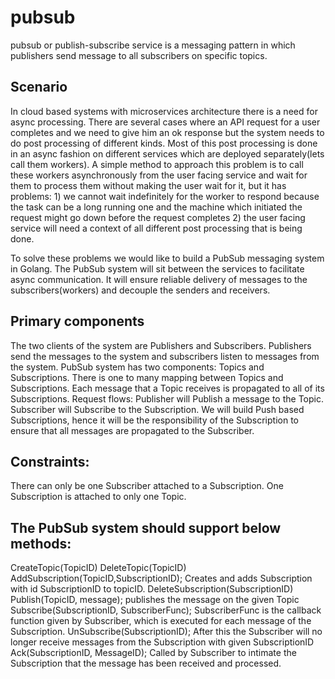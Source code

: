 # pubsub
pubsub or publish-subscribe service is a messaging pattern in which publishers send message to all subscribers on specific topics.

## Scenario
In cloud based systems with microservices architecture there is a need for async processing. There are several cases where an API request for a user completes and we need to give him an ok response but the system needs to do post processing of different kinds. Most of this post processing is done in an async fashion on different services which are deployed separately(lets call them workers). A simple method to approach this problem is to call these workers asynchronously from the user facing service and wait for them to process them without making the user wait for it, but it has problems: 1) we cannot wait indefinitely for the worker to respond because the task can be a long running one and the machine which initiated the request might go down before the request completes 2) the user facing service will need a context of all different post processing that is being done.

To solve these problems we would like to build a PubSub messaging system in Golang. The PubSub system will sit between the services to facilitate async communication. It will ensure reliable delivery of messages to the subscribers(workers) and decouple the senders and receivers.


## Primary components
The two clients of the system are Publishers and Subscribers. Publishers send the messages to the system and subscribers listen to messages from the system.
PubSub system has two components: Topics and Subscriptions. There is one to many mapping between Topics and Subscriptions. Each message that a Topic receives is propagated to all of its Subscriptions.
Request flows:
Publisher will Publish a message to the Topic.
Subscriber will Subscribe to the Subscription. We will build Push based Subscriptions, hence it will be the responsibility of the Subscription to ensure that all messages are propagated to the Subscriber.

## Constraints:
There can only be one Subscriber attached to a Subscription.
 One Subscription is attached to only one Topic.

## The PubSub system should support below methods:
CreateTopic(TopicID)
DeleteTopic(TopicID)
AddSubscription(TopicID,SubscriptionID); Creates and adds Subscription with id SubscriptionID to topicID.
DeleteSubscription(SubscriptionID)
Publish(TopicID, message); publishes the message on the given Topic
Subscribe(SubscriptionID, SubscriberFunc); SubscriberFunc is the callback function given by Subscriber, which is executed for each message of the Subscription.
UnSubscribe(SubscriptionID); After this the Subscriber will no longer receive messages from the Subscription with given SubscriptionID
Ack(SubscriptionID, MessageID); Called by Subscriber to intimate the Subscription that the message has been received and processed.
